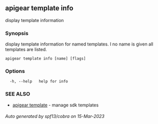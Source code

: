 ## apigear template info

display template information

### Synopsis

display template information for named templates. I no name is given all templates are listed.

```
apigear template info [name] [flags]
```

### Options

```
  -h, --help   help for info
```

### SEE ALSO

* [apigear template](apigear_template.md)	 - manage sdk templates

###### Auto generated by spf13/cobra on 15-Mar-2023
